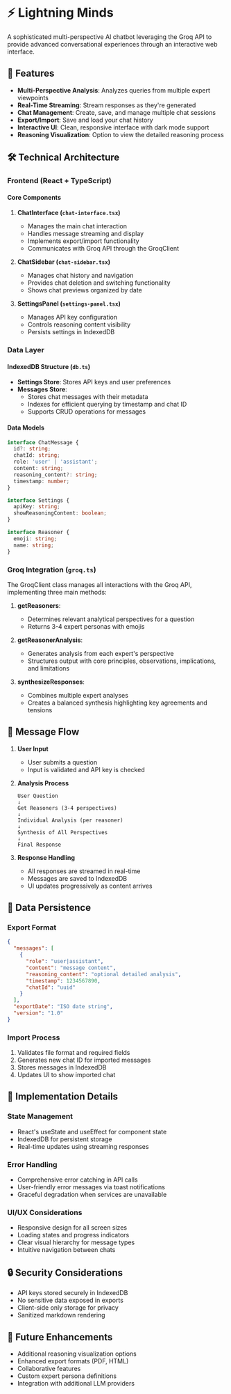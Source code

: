 # ⚡ Lightning Minds

A sophisticated multi-perspective AI chatbot leveraging the Groq API to provide advanced conversational experiences through an interactive web interface.

## 🌟 Features

- **Multi-Perspective Analysis**: Analyzes queries from multiple expert viewpoints
- **Real-Time Streaming**: Stream responses as they're generated
- **Chat Management**: Create, save, and manage multiple chat sessions
- **Export/Import**: Save and load your chat history
- **Interactive UI**: Clean, responsive interface with dark mode support
- **Reasoning Visualization**: Option to view the detailed reasoning process

## 🛠️ Technical Architecture

### Frontend (React + TypeScript)

#### Core Components

1. **ChatInterface (`chat-interface.tsx`)**
   - Manages the main chat interaction
   - Handles message streaming and display
   - Implements export/import functionality
   - Communicates with Groq API through the GroqClient

2. **ChatSidebar (`chat-sidebar.tsx`)**
   - Manages chat history and navigation
   - Provides chat deletion and switching functionality
   - Shows chat previews organized by date

3. **SettingsPanel (`settings-panel.tsx`)**
   - Manages API key configuration
   - Controls reasoning content visibility
   - Persists settings in IndexedDB

### Data Layer

#### IndexedDB Structure (`db.ts`)
- **Settings Store**: Stores API keys and user preferences
- **Messages Store**: 
  - Stores chat messages with their metadata
  - Indexes for efficient querying by timestamp and chat ID
  - Supports CRUD operations for messages

#### Data Models
```typescript
interface ChatMessage {
  id?: string;
  chatId: string;
  role: 'user' | 'assistant';
  content: string;
  reasoning_content?: string;
  timestamp: number;
}

interface Settings {
  apiKey: string;
  showReasoningContent: boolean;
}

interface Reasoner {
  emoji: string;
  name: string;
}
```

### Groq Integration (`groq.ts`)

The GroqClient class manages all interactions with the Groq API, implementing three main methods:

1. **getReasoners**: 
   - Determines relevant analytical perspectives for a question
   - Returns 3-4 expert personas with emojis

2. **getReasonerAnalysis**:
   - Generates analysis from each expert's perspective
   - Structures output with core principles, observations, implications, and limitations

3. **synthesizeResponses**:
   - Combines multiple expert analyses
   - Creates a balanced synthesis highlighting key agreements and tensions

## 🔄 Message Flow

1. **User Input**
   - User submits a question
   - Input is validated and API key is checked

2. **Analysis Process**
   ```
   User Question
   ↓
   Get Reasoners (3-4 perspectives)
   ↓
   Individual Analysis (per reasoner)
   ↓
   Synthesis of All Perspectives
   ↓
   Final Response
   ```

3. **Response Handling**
   - All responses are streamed in real-time
   - Messages are saved to IndexedDB
   - UI updates progressively as content arrives

## 💾 Data Persistence

### Export Format
```json
{
  "messages": [
    {
      "role": "user|assistant",
      "content": "message content",
      "reasoning_content": "optional detailed analysis",
      "timestamp": 1234567890,
      "chatId": "uuid"
    }
  ],
  "exportDate": "ISO date string",
  "version": "1.0"
}
```

### Import Process
1. Validates file format and required fields
2. Generates new chat ID for imported messages
3. Stores messages in IndexedDB
4. Updates UI to show imported chat

## 🚀 Implementation Details

### State Management
- React's useState and useEffect for component state
- IndexedDB for persistent storage
- Real-time updates using streaming responses

### Error Handling
- Comprehensive error catching in API calls
- User-friendly error messages via toast notifications
- Graceful degradation when services are unavailable

### UI/UX Considerations
- Responsive design for all screen sizes
- Loading states and progress indicators
- Clear visual hierarchy for message types
- Intuitive navigation between chats

## 🔒 Security Considerations

- API keys stored securely in IndexedDB
- No sensitive data exposed in exports
- Client-side only storage for privacy
- Sanitized markdown rendering

## 🎯 Future Enhancements

- Additional reasoning visualization options
- Enhanced export formats (PDF, HTML)
- Collaborative features
- Custom expert persona definitions
- Integration with additional LLM providers
